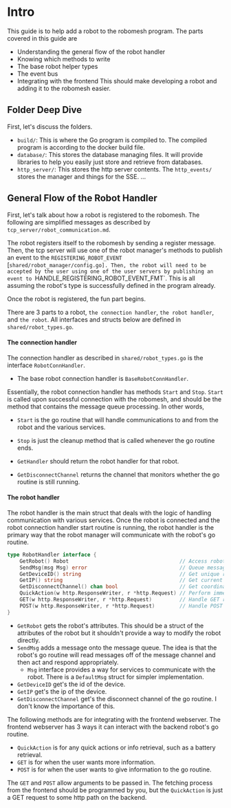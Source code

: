 # Intro

This guide is to help add a robot to the robomesh program. The parts covered in this guide are 
- Understanding the general flow of the robot handler
- Knowing which methods to write
- The base robot helper types
- The event bus
- Integrating with the frontend
This should make developing a robot and adding it to the robomesh easier.

## Folder Deep Dive

First, let's discuss the folders.

- `build/`: This is where the Go program is compiled to. The compiled program is according to the docker build file.
- `database/`: This stores the database managing files. It will provide libraries to help you easily just store and retrieve from databases.
- `http_server/`: This stores the http server contents. The `http_events/` stores the manager and things for the SSE.
...

## General Flow of the Robot Handler

First, let's talk about how a robot is registered to the robomesh. The following are simplified messages as described by `tcp_server/robot_communication.md`.

The robot registers itself to the robomesh by sending a register message. Then, the tcp server will use one of the robot manager's methods to publish an event to the `REGISTERING_ROBOT_EVENT` [`shared/robot_manager/config.go]. Then, the robot will need to be accepted by the user using one of the user servers by publishing an event to `HANDLE_REGISTERING_ROBOT_EVENT_FMT`. This is all assuming the robot's type is successfully defined in the program already.

Once the robot is registered, the fun part begins.

There are 3 parts to a robot, `the connection handler`, `the robot handler`, and `the robot`. All interfaces and structs below are defined in `shared/robot_types.go`.

#### The connection handler

The connection handler as described in `shared/robot_types.go` is the interface `RobotConnHandler`. 
- The base robot connection handler is `BaseRobotConnHandler`.

Essentially, the robot connection handler has methods `Start` and `Stop`. `Start` is called upon successful connection with the robomesh, and should be the method that contains the message queue processing. In other words, 

- `Start` is the go routine that will handle communications to and from the robot and the various services.

- `Stop` is just the cleanup method that is called whenever the go routine ends.

- `GetHandler` should return the robot handler for that robot.

- `GetDisconnectChannel` returns the channel that monitors whether the go routine is still running.

#### The robot handler

The robot handler is the main struct that deals with the logic of handling communication with various services. Once the robot is connected and the robot connection handler start routine is running, the robot handler is the primary way that the robot manager will communicate with the robot's go routine.

```go
type RobotHandler interface {
	GetRobot() Robot                                    // Access robot state for API responses and status checks
	SendMsg(msg Msg) error                              // Queue message for asynchronous processing by robot
	GetDeviceID() string                                // Get unique robot identifier for routing and logging
	GetIP() string                                      // Get current IP address for network diagnostics
	GetDisconnectChannel() chan bool                    // Get coordination channel for graceful shutdown
	QuickAction(w http.ResponseWriter, r *http.Request) // Perform immediate status check or health ping
	GET(w http.ResponseWriter, r *http.Request)         // Handle GET requests for robot state
	POST(w http.ResponseWriter, r *http.Request)        // Handle POST requests for robot actions
}
```

- `GetRobot` gets the robot's attributes. This should be a struct of the attributes of the robot but it shouldn't provide a way to modify the robot directly.
- `SendMsg` adds a message onto the message queue. The idea is that the robot's go routine will read messages off of the message channel and then act and respond appropriately.
  - `Msg` interface provides a way for services to communicate with the robot. There is a `DefaultMsg` struct for simpler implementation.
- `GetDeviceID` get's the id of the device.
- `GetIP` get's the ip of the device.
- `GetDisconnectChannel` get's the disconnect channel of the go routine. I don't know the importance of this.

The following methods are for integrating with the frontend webserver. The frontend webserver has 3 ways it can interact with the backend robot's go routine. 

- `QuickAction` is for any quick actions or info retrieval, such as a battery retrieval.
- `GET` is for when the user wants more information.
- `POST` is for when the user wants to give information to the go routine.

The `GET` and `POST` allow arguments to be passed in. The fetching process from the frontend should be programmed by you, but the `QuickAction` is just a GET request to some http path on the backend.